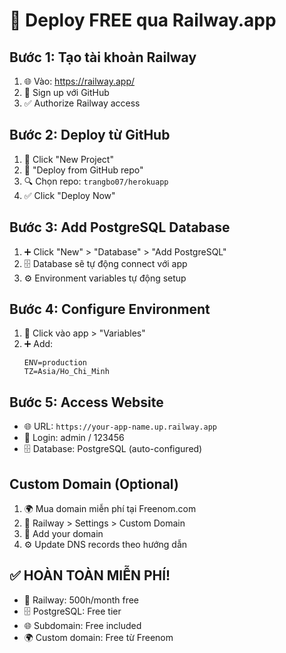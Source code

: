 # 🚄 Deploy FREE qua Railway.app

## Bước 1: Tạo tài khoản Railway
1. 🌐 Vào: https://railway.app/
2. 🔑 Sign up với GitHub
3. ✅ Authorize Railway access

## Bước 2: Deploy từ GitHub
1. 📱 Click "New Project"
2. 🔗 "Deploy from GitHub repo"
3. 🔍 Chọn repo: `trangbo07/herokuapp`
4. ✅ Click "Deploy Now"

## Bước 3: Add PostgreSQL Database
1. ➕ Click "New" > "Database" > "Add PostgreSQL"
2. 🗄️ Database sẽ tự động connect với app
3. ⚙️ Environment variables tự động setup

## Bước 4: Configure Environment
1. 🔧 Click vào app > "Variables"
2. ➕ Add:
   ```
   ENV=production
   TZ=Asia/Ho_Chi_Minh
   ```

## Bước 5: Access Website
- 🌐 URL: `https://your-app-name.up.railway.app`
- 👤 Login: admin / 123456
- 🗄️ Database: PostgreSQL (auto-configured)

## Custom Domain (Optional)
1. 🌍 Mua domain miễn phí tại Freenom.com
2. 🔗 Railway > Settings > Custom Domain
3. 📝 Add your domain
4. ⚙️ Update DNS records theo hướng dẫn

## ✅ HOÀN TOÀN MIỄN PHÍ!
- 🚄 Railway: 500h/month free
- 🗄️ PostgreSQL: Free tier
- 🌐 Subdomain: Free included
- 🌍 Custom domain: Free từ Freenom 